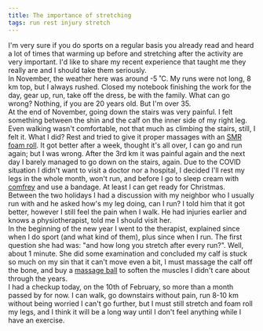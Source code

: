 ```yaml
---
title: The importance of stretching
tags: run rest injury stretch
---
```

I'm very sure if you do sports on a regular basis you already read and heard a lot of times that warming up before and stretching after the activity are very important. I'd like to share my recent experience that taught me they really are and I should take them seriously.  
In November, the weather here was around -5 ˚C. My runs were not long, 8 km top, but I always rushed. Closed my notebook finishing the work for the day, gear up, run, take off the dress, be with the family. What can go wrong? Nothing, if you are 20 years old. But I'm over 35.  
At the end of November, going down the stairs was very painful. I felt something between the shin and the calf on the inner side of my right leg. Even walking wasn't comfortable, not that much as climbing the stairs, still, I felt it. What I did? Rest and tried to give it proper massages with an [SMR foam roll](https://duckduckgo.com/?q=smr+foam+roll&t=h_&iar=images&iax=images&ia=images). It got better after a week, thought it's all over, I can go and run again; but I was wrong. After the 3rd km it was painful again and the next day I barely managed to go down on the stairs, again. Due to the COVID situation I didn't want to visit a doctor nor a hospital, I decided I'll rest my legs in the whole month, won't run, and before I go to sleep cream with [comfrey](https://en.wikipedia.org/wiki/Symphytum) and use a bandage. At least I can get ready for Christmas.  
Between the two holidays I had a discussion with my neighbor who I usually run with and he asked how's my leg doing, can I run? I told him that it got better, however I still feel the pain when I walk. He had injuries earlier and knows a physiotherapist, told me I should visit her.  
In the beginning of the new year I went to the therapist, explained since when I do sport (and what kind of them), plus since when I run. The first question she had was: "and how long you stretch after every run?". Well, about 1 minute. She did some examination and concluded my calf is stuck so much on my sin that it can't move even a bit, I must massage the calf off the bone, and buy a [massage ball](https://shop.blackroll.com/products/ball-08?_pos=1&_sid=5b45c6710&_ss=r) to soften the muscles I didn't care about through the years.  
I had a checkup today, on the 10th of February, so more than a month passed by for now. I can walk, go downstairs without pain, run 8-10 km without being worried I can't go further, but I must still stretch and foam roll my legs, and I think it will be a long way until I don't feel anything while I have an exercise.